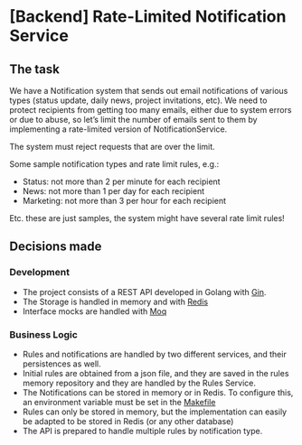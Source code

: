 
# [Backend] Rate-Limited Notification Service
## The task
We have a Notification system that sends out email notifications of various types (status update, daily news, project invitations, etc). We need to protect recipients from getting too many emails, either due to system errors or due to abuse, so let’s limit the number of emails sent to them by implementing a rate-limited version of NotificationService.

The system must reject requests that are over the limit.

Some sample notification types and rate limit rules, e.g.:
- Status: not more than 2 per minute for each recipient
- News: not more than 1 per day for each recipient
- Marketing: not more than 3 per hour for each recipient

Etc. these are just samples, the system might have several rate limit rules!

## Decisions made
### Development
- The project consists of a REST API developed in Golang with [Gin](https://github.com/gin-gonic/gin).
- The Storage is handled in memory and with [Redis](https://redis.io/)
- Interface mocks are handled with [Moq](https://github.com/matryer/moq)
### Business Logic
- Rules and notifications are handled by two different services, and their persistences as well.
- Initial rules are obtained from a json file, and they are saved in the  rules memory repository and they are handled by the Rules Service.
- The Notifications can be stored in memory or in Redis. To configure this, an environment variable must be set in the [Makefile](https://github.com/bgiulianetti/rate-limiter/blob/main/makefile#L7)
- Rules can only be stored in memory, but the implementation can easily be adapted to be stored in Redis (or any other database)
- The API is prepared to handle multiple rules by notification type.


